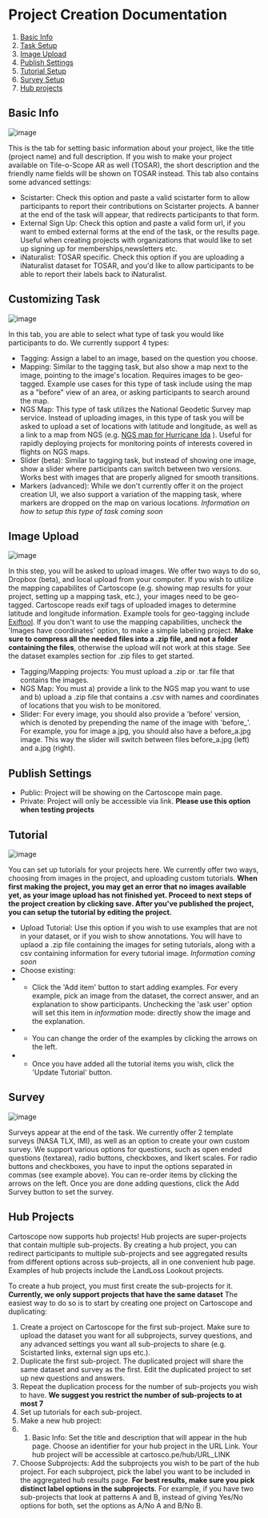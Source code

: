 # Project Creation Documentation


1. [Basic Info](#basic-info)
2. [Task Setup](#customizing-task)
3. [Image Upload](#image-upload)
4. [Publish Settings](#publish-settings)
5. [Tutorial Setup](#tutorial)
6. [Survey Setup](#survey)
8. [Hub projects](#hub-projects)

## Basic Info

![image](https://user-images.githubusercontent.com/14333910/161303884-b82ab7d9-dd52-44e4-ac30-d53fd8a127b3.png)

This is the tab for setting basic information about your project, like the title (project name) and full description. 
If you wish to make your project available on Tile-o-Scope AR as well (TOSAR), the short description and the friendly name fields will be shown on TOSAR instead. This tab also contains some advanced settings:

- Scistarter: Check this option and paste a valid scistarter form to allow participants to report their contributions on Scistarter projects. A banner at the end of the task will appear, that redirects participants to that form.
- External Sign Up: Check this option and paste a valid form url, if you want to embed external forms at the end of the task, or the results page. Useful when creating projects with organizations that would like to set up signing up for memberships,newsletters etc.
- iNaturalist: TOSAR specific. Check this option if you are uploading a iNaturalist dataset for TOSAR, and you'd like to allow participants to be able to report their labels back to iNaturalist.

## Customizing Task

![image](https://user-images.githubusercontent.com/14333910/161305889-2cae98aa-1c77-4968-9ec2-90ec38716457.png)

In this tab, you are able to select what type of task you would like participants to do. We currently support 4 types:

- Tagging: Assign a label to an image, based on the question you choose.
- Mapping: Similar to the tagging task, but also show a map next to the image, pointing to the image's location. Requires images to be geo-tagged. Example use cases for this type of task include using the map as a "before" view of an area, or asking participants to search around the map. 
- NGS Map: This type of task utilizes the National Geodetic Survey map service. Instead of uploading images, in this type of task you will be asked to upload a set of locations with latitude and longitude, as well as a link to a map from NGS (e.g. [NGS map for Hurricane Ida](https://storms.ngs.noaa.gov/storms/ida/index.html) ). Useful for rapidly deploying projects for monitoring points of interests covered in flights on NGS maps.
- Slider (beta): Similar to tagging task, but instead of showing one image, show a slider where participants can switch between two versions. Works best with images that are properly aligned for smooth transitions.
- Markers (advanced): While we don't currently offer it on the project creation UI, we also support a variation of the mapping task, where markers are dropped on the map on various locations. _Information on how to setup this type of task coming soon_

## Image Upload

![image](https://user-images.githubusercontent.com/14333910/161307874-59f1ca6f-1fe7-4e8e-867d-c754130d656b.png)

In this step, you will be asked to upload images. We offer two ways to do so, Dropbox (beta), and local upload from your computer. If you wish to utilize the mapping capabilites of Cartoscope (e.g. showing map results for your project, setting up a mapping task, etc.), your images need to be geo-tagged. Cartoscope reads exif tags of uploaded images to determine latitude and longitude information. Example tools for geo-tagging include [Exiftool](https://exiftool.org/). If you don't want to use the mapping capabilities, uncheck the 'Images have coordinates' option, to make a simple labeling project. <b> Make sure to compress all the needed files into a .zip file, and not a folder containing the files</b>, otherwise the upload will not work at this stage. See the dataset examples section for .zip files to get started.

- Tagging/Mapping projects: You must upload a .zip or .tar file that contains the images. 
- NGS Map: You must a) provide a link to the NGS map you want to use and b) upload a .zip file that contains a .csv with names and coordinates of locations that you wish to be monitored.
- Slider: For every image, you should also provide a 'before' version, which is denoted by prepending the name of the image with 'before_'. For example, you for image a.jpg, you should also have a before_a.jpg image. This way the slider will switch between files before_a.jpg (left) and a.jpg (right). 

## Publish Settings

- Public: Project will be showing on the Cartoscope main page.
- Private: Project will only be accessible via link. **Please use this option when testing projects**

## Tutorial

![image](https://user-images.githubusercontent.com/14333910/161312145-babf54cb-aca2-4714-b25f-fecbde619e94.png)


You can set up tutorials for your projects here. We currently offer two ways, choosing from images in the project, and uploading custom tutorials. **When first making the project, you may get an error that no images available yet, as your image upload has not finished yet. Proceed to next steps of the project creation by clicking save. After you've published the project, you can setup the tutorial by editing the project.**

- Upload Tutorial: Use this option if you wish to use examples that are not in your dataset, or if you wish to show annotations. You will have to uplaod a .zip file containing the images for seting tutorials, along with a csv containing information for every tutorial image. _Information coming soon_
- Choose existing: 
- - Click the 'Add item' button to start adding examples. For every example, pick an image from the dataset, the correct answer, and an explanation to show participants. Unchecking the 'ask user' option will set this item in _information_ mode: directly show the image and the explanation.
- - You can change the order of the examples by clicking the arrows on the left.
- - Once you have added all the tutorial items you wish, click the 'Update Tutorial' button.

## Survey

![image](https://user-images.githubusercontent.com/14333910/161313549-9cf6a71c-8ba7-4889-a85d-9558594fe89e.png)

Surveys appear at the end of the task. We currently offer 2 template surveys (NASA TLX, IMI), as well as an option to create your own custom survey. We support various options for questions, such as open ended questions (textarea), radio buttons, checkboxes, and likert scales. For radio buttons and checkboxes, you have to input the options separated in commas (see example above). You can re-order items by clicking the arrows on the left. Once you are done adding questions, click the Add Survey button to set the survey.

## Hub Projects

Cartoscope now supports hub projects! Hub projects are super-projects that contain multiple sub-projects. By creating a hub project, you can redirect participants to multiple sub-projects and see aggregated results from different options across sub-projects, all in one convenient hub page. Examples of hub projects include the LandLoss Lookout projects.

To create a hub project, you must first create the sub-projects for it. **Currently, we only support projects that have the same dataset** The easiest way to do so is to start by creating one project on Cartoscope and duplicating:

1. Create a project on Cartoscope for the first sub-project. Make sure to upload the dataset you want for all subprojects, survey questions, and any advanced settings you want all sub-projects to share (e.g. Scistarted links, external sign ups etc.).
2. Duplicate the first sub-project. The duplicated project will share the same dataset and survey as the first. Edit the duplicated project to set up new questions and answers.
3. Repeat the duplication process for the number of sub-projects you wish to have. **We suggest you restrict the number of sub-projects to at most 7**
4. Set up tutorials for each sub-project.
5. Make a new hub project:
6. 1. Basic Info: Set the title and description that will appear in the hub page. Choose an identifier for your hub project in the URL Link. Your hub project will be accessible at cartosco.pe/hub/URL_LINK 
7. Choose Subprojects: Add the subprojects you wish to be part of the hub project. For each subproject, pick the label you want to be included in the aggregated hub results page. **For best results, make sure you pick distinct label options in the subprojects**. For example, if you have two sub-projects that look at patterns A and B, instead of giving Yes/No options for both, set the options as A/No A and B/No B. 



